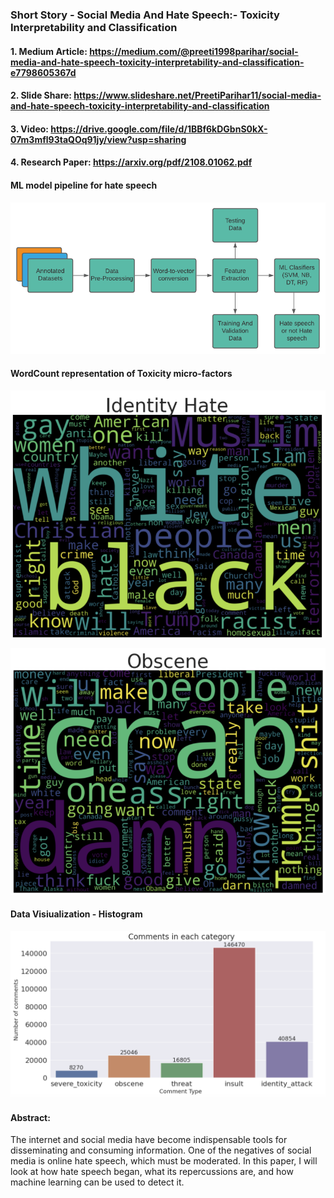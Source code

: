 ### Short Story - Social Media And Hate Speech:- Toxicity Interpretability and Classification


#### 1. Medium Article: https://medium.com/@preeti1998parihar/social-media-and-hate-speech-toxicity-interpretability-and-classification-e7798605367d
#### 2. Slide Share: https://www.slideshare.net/PreetiParihar11/social-media-and-hate-speech-toxicity-interpretability-and-classification
#### 3. Video: https://drive.google.com/file/d/1BBf6kDGbnS0kX-07m3mfl93taQOq91jy/view?usp=sharing
#### 4. Research Paper: https://arxiv.org/pdf/2108.01062.pdf

#### ML model pipeline for hate speech

![](architecture.png)

#### WordCount representation of Toxicity micro-factors

![](2.png)

![](4.png)

#### Data Visiualization - Histogram

![](3.png)

#### Abstract:

The internet and social media have become indispensable tools for disseminating and consuming information. One of the negatives of social media is online hate speech, which must be moderated. In this paper, I will look at how hate speech began, what its repercussions are, and how machine learning can be used to detect it.
